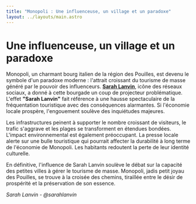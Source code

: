 ```yaml
---
title: "Monopoli : Une influenceuse, un village et un paradoxe"
layout: ../layouts/main.astro
---
```


# Une influenceuse, un village et un paradoxe

Monopoli, un charmant bourg italien de la région des Pouilles, est devenu le symbole d'un paradoxe moderne : l'attrait croissant du tourisme de masse généré par le pouvoir des influenceurs. <a class="text-blue-600" href="https://www.figma.com/proto/TGIPu5ljfbCdxg6jvXKFb1/Affiche?type=design&node-id=0-1&viewport=-2355%2C-1388%2C0.6&t=AVCFAjCFIAYsUVKQ-0&scaling=min-zoom&starting-point-node-id=125%3A397">**Sarah Lanvin**</a>, icône des réseaux sociaux, a donné à cette bourgade un coup de projecteur problématique. L'effet **"Sarah Lanvin"** fait référence à une hausse spectaculaire de la fréquentation touristique avec des conséquences alarmantes. Si l'économie locale prospère, l'engouement soulève des inquiétudes majeures.

Les infrastructures peinent à supporter le nombre croissant de visiteurs, le trafic s'aggrave et les plages se transforment en étendues bondées. L'impact environnemental est également préoccupant. La presse locale alerte sur une bulle touristique qui pourrait affecter la durabilité à long terme de l'économie de Monopoli. Les habitants redoutent la perte de leur identité culturelle.

En définitive, l'influence de Sarah Lanvin soulève le débat sur la capacité des petites villes à gérer le tourisme de masse. Monopoli, jadis petit joyau des Pouilles, se trouve à la croisée des chemins, tiraillée entre le désir de prospérité et la préservation de son essence.

_Sarah Lanvin - @sarahlanvin_
